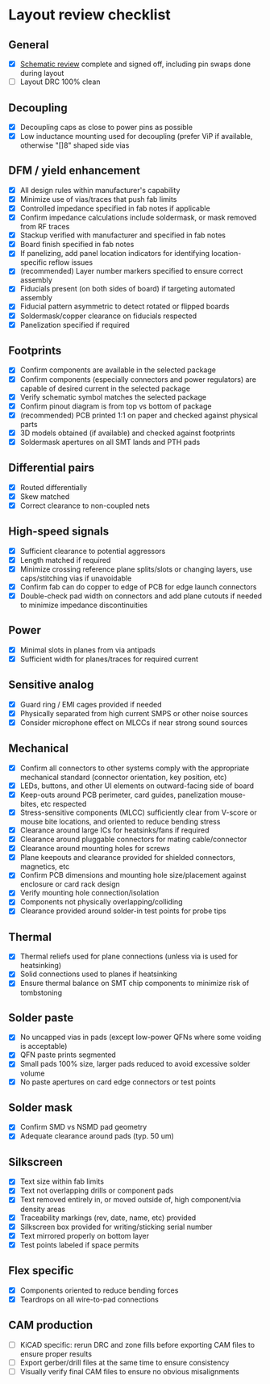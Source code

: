 # Layout review checklist

## General

- [x] [Schematic review](schematic-checklist.md) complete and signed off, including pin swaps done during layout
- [ ] Layout DRC 100% clean

## Decoupling

- [x] Decoupling caps as close to power pins as possible
- [x] Low inductance mounting used for decoupling (prefer ViP if available, otherwise "[]8" shaped side vias

## DFM / yield enhancement

- [x] All design rules within manufacturer's capability
- [x] Minimize use of vias/traces that push fab limits
- [x] Controlled impedance specified in fab notes if applicable
- [x] Confirm impedance calculations include soldermask, or mask removed from RF traces
- [x] Stackup verified with manufacturer and specified in fab notes
- [x] Board finish specified in fab notes
- [x] If panelizing, add panel location indicators for identifying location-specific reflow issues
- [x] (recommended) Layer number markers specified to ensure correct assembly
- [x] Fiducials present (on both sides of board) if targeting automated assembly
- [x] Fiducial pattern asymmetric to detect rotated or flipped boards
- [x] Soldermask/copper clearance on fiducials respected
- [x] Panelization specified if required

## Footprints

- [x] Confirm components are available in the selected package
- [x] Confirm components (especially connectors and power regulators) are capable of desired current in the selected package
- [x] Verify schematic symbol matches the selected package
- [x] Confirm pinout diagram is from top vs bottom of package
- [x] (recommended) PCB printed 1:1 on paper and checked against physical parts
- [x] 3D models obtained (if available) and checked against footprints
- [x] Soldermask apertures on all SMT lands and PTH pads

## Differential pairs

- [x] Routed differentially
- [x] Skew matched
- [x] Correct clearance to non-coupled nets

## High-speed signals

- [x] Sufficient clearance to potential aggressors
- [x] Length matched if required
- [x] Minimize crossing reference plane splits/slots or changing layers, use caps/stitching vias if unavoidable
- [x] Confirm fab can do copper to edge of PCB for edge launch connectors
- [x] Double-check pad width on connectors and add plane cutouts if needed to minimize impedance discontinuities

## Power

- [x] Minimal slots in planes from via antipads
- [x] Sufficient width for planes/traces for required current

## Sensitive analog

- [x] Guard ring / EMI cages provided if needed
- [x] Physically separated from high current SMPS or other noise sources
- [x] Consider microphone effect on MLCCs if near strong sound sources

## Mechanical

- [x] Confirm all connectors to other systems comply with the appropriate mechanical standard (connector orientation, key position, etc)
- [x] LEDs, buttons, and other UI elements on outward-facing side of board
- [x] Keep-outs around PCB perimeter, card guides, panelization mouse-bites, etc respected
- [x] Stress-sensitive components (MLCC) sufficiently clear from V-score or mouse bite locations, and oriented to reduce
bending stress
- [x] Clearance around large ICs for heatsinks/fans if required
- [x] Clearance around pluggable connectors for mating cable/connector
- [x] Clearance around mounting holes for screws
- [x] Plane keepouts and clearance provided for shielded connectors, magnetics, etc
- [x] Confirm PCB dimensions and mounting hole size/placement against enclosure or card rack design
- [x] Verify mounting hole connection/isolation
- [x] Components not physically overlapping/colliding
- [x] Clearance provided around solder-in test points for probe tips

## Thermal

- [x] Thermal reliefs used for plane connections (unless via is used for heatsinking)
- [x] Solid connections used to planes if heatsinking
- [x] Ensure thermal balance on SMT chip components to minimize risk of tombstoning

## Solder paste

- [x] No uncapped vias in pads (except low-power QFNs where some voiding is acceptable)
- [x] QFN paste prints segmented
- [x] Small pads 100% size, larger pads reduced to avoid excessive solder volume
- [x] No paste apertures on card edge connectors or test points

## Solder mask

- [x] Confirm SMD vs NSMD pad geometry
- [x] Adequate clearance around pads (typ. 50 um)

## Silkscreen

- [x] Text size within fab limits
- [x] Text not overlapping drills or component pads
- [x] Text removed entirely in, or moved outside of, high component/via density areas
- [x] Traceability markings (rev, date, name, etc) provided
- [x] Silkscreen box provided for writing/sticking serial number
- [x] Text mirrored properly on bottom layer
- [x] Test points labeled if space permits

## Flex specific

- [x] Components oriented to reduce bending forces
- [x] Teardrops on all wire-to-pad connections

## CAM production

- [ ] KiCAD specific: rerun DRC and zone fills before exporting CAM files to ensure proper results
- [ ] Export gerber/drill files at the same time to ensure consistency
- [ ] Visually verify final CAM files to ensure no obvious misalignments
